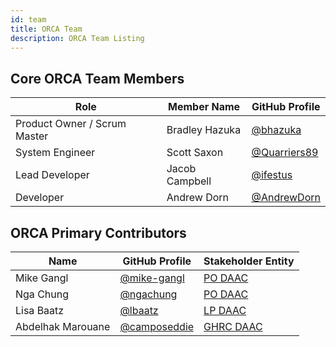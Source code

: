 ```yaml
---
id: team
title: ORCA Team
description: ORCA Team Listing
---
```

## Core ORCA Team Members

| Role                         | Member Name    | GitHub Profile                                 |
| ---------------------------- | -------------- | ---------------------------------------------- |
| Product Owner / Scrum Master | Bradley Hazuka | [@bhazuka](https://github.com/bhazuka)         |
| System Engineer              | Scott Saxon    | [@Quarriers89](https://github.com/Quarriers89) |
| Lead Developer               | Jacob Campbell | [@ifestus](https://github.com/ifestus)        |
| Developer                    | Andrew Dorn    | [@AndrewDorn](https://github.com/AndrewDorn)   |


## ORCA Primary Contributors

| Name              | GitHub Profile                                 | Stakeholder Entity                             |
| ----------------- | ---------------------------------------------- | ---------------------------------------------- |
| Mike Gangl        | [@mike-gangl](https://github.com/mike-gangl)   | [PO DAAC](https://podaac.jpl.nasa.gov/)        |
| Nga Chung         | [@ngachung](https://github.com/ngachung)       | [PO DAAC](https://podaac.jpl.nasa.gov/)        |
| Lisa Baatz        | [@lbaatz](https://github.com/lbaatz)           | [LP DAAC](https://lpdaac.usgs.gov)             |
| Abdelhak Marouane | [@camposeddie](https://github.com/camposeddie) | [GHRC DAAC](https://ghrc.nsstc.nasa.gov/home/) |
